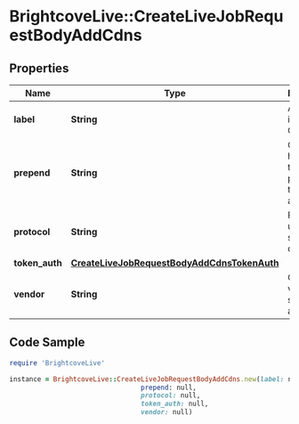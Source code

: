 # BrightcoveLive::CreateLiveJobRequestBodyAddCdns

## Properties

Name | Type | Description | Notes
------------ | ------------- | ------------- | -------------
**label** | **String** | A label to identify the CDN. | 
**prepend** | **String** | CDN hostname to be prepended to addresses | 
**protocol** | **String** | Protocol to use for the stream delivery | 
**token_auth** | [**CreateLiveJobRequestBodyAddCdnsTokenAuth**](CreateLiveJobRequestBodyAddCdnsTokenAuth.md) |  | [optional] 
**vendor** | **String** | CDN vendor such as akamai | [optional] 

## Code Sample

```ruby
require 'BrightcoveLive'

instance = BrightcoveLive::CreateLiveJobRequestBodyAddCdns.new(label: null,
                                 prepend: null,
                                 protocol: null,
                                 token_auth: null,
                                 vendor: null)
```


